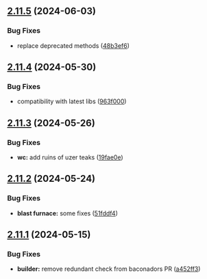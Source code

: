 ## [2.11.5](https://github.com/Torwent/wasp-free/compare/v2.11.4...v2.11.5) (2024-06-03)


### Bug Fixes

* replace deprecated methods ([48b3ef6](https://github.com/Torwent/wasp-free/commit/48b3ef6e3b074511c482f0fe5566807926da0614))



## [2.11.4](https://github.com/Torwent/wasp-free/compare/v2.11.3...v2.11.4) (2024-05-30)


### Bug Fixes

* compatibility with latest libs ([963f000](https://github.com/Torwent/wasp-free/commit/963f000811dc55fe568712be9397c132427b59bb))



## [2.11.3](https://github.com/Torwent/wasp-free/compare/v2.11.2...v2.11.3) (2024-05-26)


### Bug Fixes

* **wc:** add ruins of uzer teaks ([19fae0e](https://github.com/Torwent/wasp-free/commit/19fae0ed9da9767c047eb759e9081320976db599))



## [2.11.2](https://github.com/Torwent/wasp-free/compare/v2.11.1...v2.11.2) (2024-05-24)


### Bug Fixes

* **blast furnace:** some fixes ([51fddf4](https://github.com/Torwent/wasp-free/commit/51fddf42d1d378c4c9a4b08c4655dd614b3168f3))



## [2.11.1](https://github.com/Torwent/wasp-free/compare/v2.11.0...v2.11.1) (2024-05-15)


### Bug Fixes

* **builder:** remove redundant check from baconadors PR ([a452ff3](https://github.com/Torwent/wasp-free/commit/a452ff36fb0bfe84c16d51267b583ae30c6e2065))




